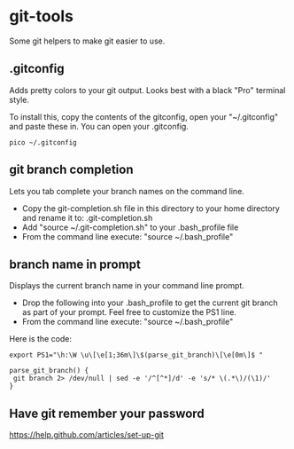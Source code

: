 git-tools
=========

Some git helpers to make git easier to use.

.gitconfig
--------------------------------

Adds pretty colors to your git output. Looks best with a black "Pro" terminal style.

To install this, copy the contents of the gitconfig, open your "~/.gitconfig" and paste these in. You can open your .gitconfig.

    pico ~/.gitconfig
    
git branch completion
-----------------------

Lets you tab complete your branch names on the command line.

* Copy the git-completion.sh file in this directory to your home directory and rename it to: .git-completion.sh
* Add "source ~/.git-completion.sh" to your .bash_profile file
* From the command line execute: "source ~/.bash_profile"

branch name in prompt
---------------------------

Displays the current branch name in your command line prompt.

* Drop the following into your .bash_profile to get the current git branch as part of your prompt. Feel free to customize the PS1 line.
* From the command line execute: "source ~/.bash_profile"

Here is the code:

    export PS1="\h:\W \u\[\e[1;36m\]\$(parse_git_branch)\[\e[0m\]$ " 

    parse_git_branch() {
     git branch 2> /dev/null | sed -e '/^[^*]/d' -e 's/* \(.*\)/(\1)/'
    }
    
Have git remember your password
-------------------------------

https://help.github.com/articles/set-up-git